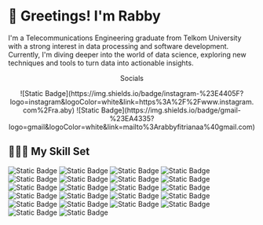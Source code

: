 # 👋 Greetings! I'm Rabby
I'm a Telecommunications Engineering graduate from Telkom University with a strong interest in data processing and software development. Currently, I'm diving deeper into the world of data science, exploring new techniques and tools to turn data into actionable insights.
<p align="center">
Socials
</p>
<p align="center">
![Static Badge](https://img.shields.io/badge/instagram-%23E4405F?logo=instagram&logoColor=white&link=https%3A%2F%2Fwww.instagram.com%2Fra.aby)
![Static Badge](https://img.shields.io/badge/gmail-%23EA4335?logo=gmail&logoColor=white&link=mailto%3Arabbyfitrianaa%40gmail.com)
</p>

## 👩🏻‍💻 My Skill Set
![Static Badge](https://img.shields.io/badge/anaconda-%2344A833?logo=anaconda&logoColor=white)
![Static Badge](https://img.shields.io/badge/arduino-%2300878F?logo=arduino&logoColor=white)
![Static Badge](https://img.shields.io/badge/canva-%2300C4CC?logo=canva&logoColor=white)
![Static Badge](https://img.shields.io/badge/c-%23A8B9CC?logo=c&logoColor=white)
![Static Badge](https://img.shields.io/badge/googlecolab-%23F9AB00?logo=googlecolab&logoColor=white)
![Static Badge](https://img.shields.io/badge/dart-%230175C2?logo=dart&logoColor=white)
![Static Badge](https://img.shields.io/badge/figma-%23F24E1E?logo=figma&logoColor=white)
![Static Badge](https://img.shields.io/badge/firebase-%23DD2C00?logo=firebase&logoColor=white)
![Static Badge](https://img.shields.io/badge/html5-%23E34F26?logo=html5&logoColor=white)
![Static Badge](https://img.shields.io/badge/java-%23f89820?logoColor=white)
![Static Badge](https://img.shields.io/badge/javascript-%23000000?logo=javascript&logoColor=yellow)
![Static Badge](https://img.shields.io/badge/json-%23000000?logo=json&logoColor=white)
![Static Badge](https://img.shields.io/badge/jupyter-%23F37626?logo=jupyter&logoColor=white)
![Static Badge](https://img.shields.io/badge/kotlin-%237F52FF?logo=kotlin&logoColor=white)
![Static Badge](https://img.shields.io/badge/numpy-%23013243?logo=numpy&logoColor=white)
![Static Badge](https://img.shields.io/badge/pandas-%23150458?logo=pandas&logoColor=white)
![Static Badge](https://img.shields.io/badge/python-%233776AB?logo=python&logoColor=white)
![Static Badge](https://img.shields.io/badge/r-%23276DC3?logo=r&logoColor=white)
![Static Badge](https://img.shields.io/badge/scikitlearn-%23F7931E?logo=scikitlearn&logoColor=white)
![Static Badge](https://img.shields.io/badge/scipy-%238CAAE6?logo=scipy&logoColor=white)
![Static Badge](https://img.shields.io/badge/sqlite-%23003B57?logo=sqlite&logoColor=white)
![Static Badge](https://img.shields.io/badge/virtualbox-%23183A61?logo=virtualbox&logoColor=white)


<!--
Anaconda
Arduino
Canva
C
Colab
Dart
Figma
Firebase
HTML5
Java
JavaScript
JSON
Jupyter
Kotlin
Numpy
Pandas
Python
R
Scikit-learn
SciPy
SQL
Virtual Box
-->
